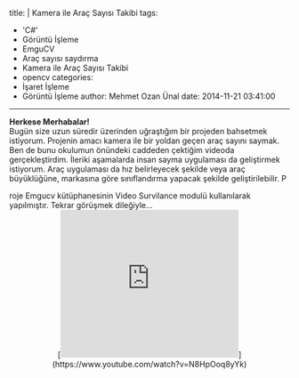 title: |
  Kamera ile Araç Sayısı Takibi
tags:
  - 'C#'
  - Görüntü İşleme
  - EmguCV
  - Araç sayısı saydırma
  - Kamera ile Araç Sayısı Takibi
  - opencv
categories:
  - İşaret İşleme
  - Görüntü İşleme
author: Mehmet Ozan Ünal
date: 2014-11-21 03:41:00
---

**Herkese Merhabalar!**  
Bugün size uzun süredir üzerinden uğraştığım bir projeden bahsetmek istiyorum. Projenin amacı kamera ile bir yoldan geçen araç sayını saymak. Ben de bunu okulumun önündeki caddeden çektiğim videoda gerçekleştirdim. İleriki aşamalarda insan sayma uygulaması da geliştirmek istiyorum. Araç uygulaması da hız belirleyecek şekilde veya araç büyüklüğüne, markasına göre sınıflandırma yapacak şekilde geliştirilebilir. P  
<!-- more -->roje Emgucv kütüphanesinin Video Survilance modulü kullanılarak yapılmıştır. Tekrar görüşmek dileğiyle...  

<div class="separator" style="clear: both; text-align: center;">[<iframe allowfullscreen="true" webkitallowfullscreen="true" mozallowfullscreen="true" width="320" height="266" src="https://www.youtube.com/embed/N8HpOoq8yYk?feature=player_embedded" frameborder="0"></a></div><br /></iframe>](https://www.youtube.com/watch?v=N8HpOoq8yYk)</div>
